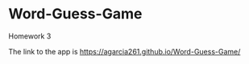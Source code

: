 # Word-Guess-Game
Homework 3
 
The link to the app is https://agarcia261.github.io/Word-Guess-Game/
